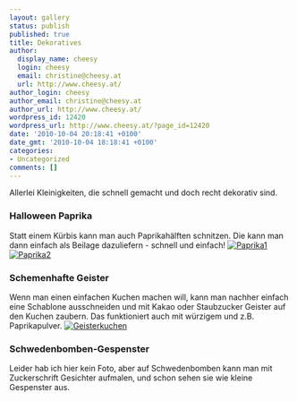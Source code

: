 ```yaml
---
layout: gallery
status: publish
published: true
title: Dekoratives
author:
  display_name: cheesy
  login: cheesy
  email: christine@cheesy.at
  url: http://www.cheesy.at/
author_login: cheesy
author_email: christine@cheesy.at
author_url: http://www.cheesy.at/
wordpress_id: 12420
wordpress_url: http://www.cheesy.at/?page_id=12420
date: '2010-10-04 20:18:41 +0100'
date_gmt: '2010-10-04 18:18:41 +0100'
categories:
- Uncategorized
comments: []
---
```

Allerlei Kleinigkeiten, die schnell gemacht und doch recht dekorativ sind.
### Halloween Paprika
Statt einem Kürbis kann man auch Paprikahälften schnitzen. Die kann man dann einfach als Beilage dazuliefern - schnell und einfach!
[![](http://www.cheesy.at/wp-content/uploads/2010/10/dekoratives/Paprika1-286x300.jpg "Paprika1")](http://www.cheesy.at/wp-content/uploads/2010/10/dekoratives/Paprika1.jpg)
[![](http://www.cheesy.at/wp-content/uploads/2010/10/dekoratives/Paprika2-296x300.jpg "Paprika2")](http://www.cheesy.at/wp-content/uploads/2010/10/dekoratives/Paprika2.jpg)
### Schemenhafte Geister
Wenn man einen einfachen Kuchen machen will, kann man nachher einfach eine Schablone ausschneiden und mit Kakao oder Staubzucker Geister auf den Kuchen zaubern. Das funktioniert auch mit würzigem und z.B. Paprikapulver.
[![](http://www.cheesy.at/wp-content/uploads/2010/10/dekoratives/Geisterkuchen-226x300.jpg "Geisterkuchen")](http://www.cheesy.at/wp-content/uploads/2010/10/dekoratives/Geisterkuchen.jpg)
### Schwedenbomben-Gespenster
Leider hab ich hier kein Foto, aber auf Schwedenbomben kann man mit Zuckerschrift Gesichter aufmalen, und schon sehen sie wie kleine Gespenster aus.
